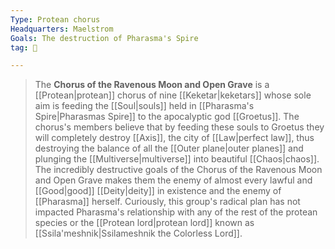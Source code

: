 ```yaml
---
Type: Protean chorus
Headquarters: Maelstrom
Goals: The destruction of Pharasma's Spire
tag: 👥

---
```


> The **Chorus of the Ravenous Moon and Open Grave** is a [[Protean|protean]] chorus of nine [[Keketar|keketars]] whose sole aim is feeding the [[Soul|souls]] held in [[Pharasma's Spire|Pharasmas Spire]] to the apocalyptic god [[Groetus]]. The chorus's members believe that by feeding these souls to Groetus they will completely destroy [[Axis]], the city of [[Law|perfect law]], thus destroying the balance of all the [[Outer plane|outer planes]] and plunging the [[Multiverse|multiverse]] into beautiful [[Chaos|chaos]]. The incredibly destructive goals of the Chorus of the Ravenous Moon and Open Grave makes them the enemy of almost every lawful and [[Good|good]] [[Deity|deity]] in existence and the enemy of [[Pharasma]] herself. Curiously, this group's radical plan has not impacted Pharasma's relationship with any of the rest of the protean species or the [[Protean lord|protean lord]] known as [[Ssila'meshnik|Ssilameshnik the Colorless Lord]].







